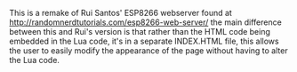 This is a remake of Rui Santos' ESP8266 webserver found at http://randomnerdtutorials.com/esp8266-web-server/
the main difference between this and Rui's version is that rather than the HTML code being embedded in the Lua code, it's in a separate INDEX.HTML file, this allows the user to easily modify the appearance of the page without having to alter the Lua code.

